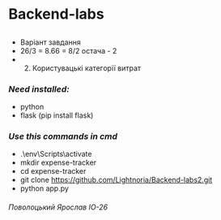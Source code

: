 # Backend-labs

##
- Варіант завдання
- 26/3 = 8.66 = 8/2 остача - 2
- 2. Користувацькі категорії витрат

### *Need installed:* 
- python
- flask (pip install flask)

### *Use this commands in cmd*
- .\env\Scripts\activate
- mkdir expense-tracker
- cd expense-tracker
- git clone https://github.com/Lightnoria/Backend-labs2.git
- python app.py


###### Поволоцький Ярослав ІО-26